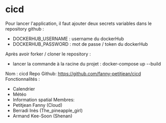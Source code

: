 # cicd

Pour lancer l'application, il faut ajouter deux secrets variables dans le repository github :
- DOCKERHUB_USERNAME : username du dockerHub
- DOCKERHUB_PASSWORD : mot de passe / token du dockerHub

Après avoir forker / cloner le repository :
- lancer la commande  à la racine du projet : docker-compose up --build  


Nom : cicd
Repo Github: https://github.com/fanny-petitjean/cicd
Fonctionnalités : 
- Calendrier
- Météo
- Information spatial
Membres:
- Petitjean Fanny (Cloud)
- Berradi Inès (The_pineapple_girl)
- Armand Kee-Soon (Shenan)